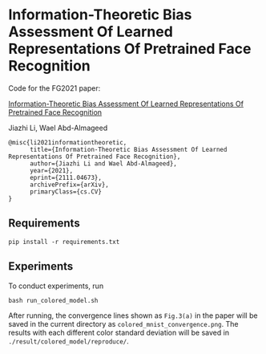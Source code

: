 # Information-Theoretic Bias Assessment Of Learned Representations Of Pretrained Face Recognition
Code for the FG2021 paper:

[Information-Theoretic Bias Assessment Of Learned Representations Of Pretrained Face Recognition](https://arxiv.org/abs/2111.04673)

Jiazhi Li, Wael Abd-Almageed

```
@misc{li2021informationtheoretic,
      title={Information-Theoretic Bias Assessment Of Learned Representations Of Pretrained Face Recognition}, 
      author={Jiazhi Li and Wael Abd-Almageed},
      year={2021},
      eprint={2111.04673},
      archivePrefix={arXiv},
      primaryClass={cs.CV}
}
```

## Requirements
```
pip install -r requirements.txt
```

## Experiments
To conduct experiments, run

```
bash run_colored_model.sh
```

After running, the convergence lines shown as `Fig.3(a)` in the paper will be saved in the current directory as `colored_mnist_convergence.png`. The results with each different color standard deviation will be saved in `./result/colored_model/reproduce/`.



